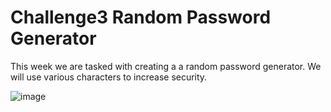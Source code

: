 # Challenge3 Random Password Generator

This week we are tasked with creating a a random password generator. 
We will use various characters to increase security. 



![image](https://user-images.githubusercontent.com/118244487/209577483-5986346e-5e88-4a2f-830f-e2b41d823036.png)
